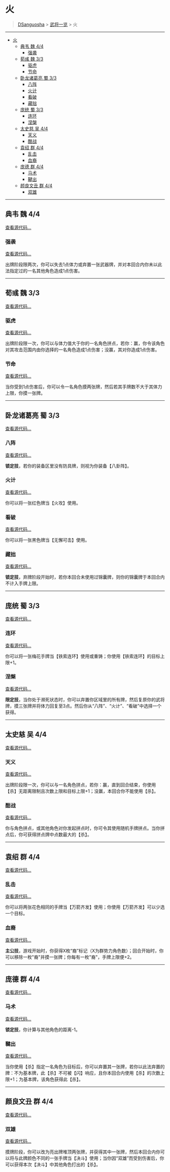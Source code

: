 # 火

> [DSanguosha](../index.md) > [武将一览](./characters_index.md) > 火

___

- [火](#火)
  - [典韦 魏 4/4](#典韦-魏-44)
    - [强袭](#强袭)
  - [荀彧 魏 3/3](#荀彧-魏-33)
    - [驱虎](#驱虎)
    - [节命](#节命)
  - [卧龙诸葛亮 蜀 3/3](#卧龙诸葛亮-蜀-33)
    - [八阵](#八阵)
    - [火计](#火计)
    - [看破](#看破)
    - [藏拙](#藏拙)
  - [庞统 蜀 3/3](#庞统-蜀-33)
    - [连环](#连环)
    - [涅槃](#涅槃)
  - [太史慈 吴 4/4](#太史慈-吴-44)
    - [天义](#天义)
    - [酣战](#酣战)
  - [袁绍 群 4/4](#袁绍-群-44)
    - [乱击](#乱击)
    - [血裔](#血裔)
  - [庞德 群 4/4](#庞德-群-44)
    - [马术](#马术)
    - [鞬出](#鞬出)
  - [颜良文丑 群 4/4](#颜良文丑-群-44)
    - [双雄](#双雄)

___

## 典韦 魏 4/4

[查看源代码...](../../../src/core/characters/fire/dianwei.ts)

### 强袭

[查看源代码...](../../../src/core/skills/characters/fire/qiangxi.ts)

出牌阶段限两次，你可以失去1点体力或弃置一张武器牌，并对本回合内你未以此法指定过的一名其他角色造成1点伤害。

___

## 荀彧 魏 3/3

[查看源代码...](../../../src/core/characters/fire/xunyu.ts)

### 驱虎

[查看源代码...](../../../src/core/skills/characters/fire/quhu.ts)

出牌阶段限一次，你可以与体力值大于你的一名角色拼点，若你：赢，你令该角色对其攻击范围内由你选择的一名角色造成1点伤害；没赢，其对你造成1点伤害。

### 节命

[查看源代码...](../../../src/core/skills/characters/fire/jieming.ts)

当你受到1点伤害后，你可以令一名角色摸两张牌，然后若其手牌数不大于其体力上限，你摸一张牌。

___

## 卧龙诸葛亮 蜀 3/3

[查看源代码...](../../../src/core/characters/fire/wolong.ts)

### 八阵

[查看源代码...](../../../src/core/skills/characters/fire/bazhen.ts)

<b>锁定技</b>，若你的装备区里没有防具牌，则视为你装备【八卦阵】。

### 火计

[查看源代码...](../../../src/core/skills/characters/fire/huoji.ts)

你可以将一张红色牌当【火攻】使用。

### 看破

[查看源代码...](../../../src/core/skills/characters/fire/kanpo.ts)

你可以将一张黑色牌当【无懈可击】使用。

### 藏拙

[查看源代码...](../../../src/core/skills/characters/fire/cangzhuo.ts)

<b>锁定技</b>，弃牌阶段开始时，若你本回合未使用过锦囊牌，则你的锦囊牌于本回合内不计入手牌上限。

___

## 庞统 蜀 3/3

[查看源代码...](../../../src/core/characters/fire/pangtong.ts)

### 连环

[查看源代码...](../../../src/core/skills/characters/fire/lianhuan.ts)

你可以将一张梅花手牌当【铁索连环】使用或重铸；你使用【铁索连环】的目标上限+1。

### 涅槃

[查看源代码...](../../../src/core/skills/characters/fire/niepan.ts)

<b>限定技</b>，当你处于濒死状态时，你可以弃置你区域里的所有牌，然后复原你的武将牌，摸三张牌并将体力回复至3点。然后你从“八阵”、“火计”、“看破”中选择一个获得。

___

## 太史慈 吴 4/4

[查看源代码...](../../../src/core/characters/fire/taishici.ts)

### 天义

[查看源代码...](../../../src/core/skills/characters/fire/tianyi.ts)

出牌阶段限一次，你可以与一名角色拼点，若你：赢，直到回合结束，你使用【杀】无距离限制且次数上限和目标上限+1；没赢，本回合你不能使用【杀】。

### 酣战

[查看源代码...](../../../src/core/skills/characters/fire/hanzhan.ts)

你与角色拼点，或其他角色对你发起拼点时，你可令其使用随机手牌拼点。当你拼点后，你可获得拼点牌中点数最大的【杀】。

___

## 袁绍 群 4/4

[查看源代码...](../../../src/core/characters/fire/yuanshao.ts)

### 乱击

[查看源代码...](../../../src/core/skills/characters/fire/luanji.ts)

你可以将两张花色相同的手牌当【万箭齐发】使用；你使用【万箭齐发】可以少选一个目标。

### 血裔

[查看源代码...](../../../src/core/skills/characters/fire/xueyi.ts)

<b>主公技</b>，游戏开始时，你获得X枚“裔”标记（X为群势力角色数）；回合开始时，你可以移除一枚"裔"并摸一张牌；你每有一枚"裔"，手牌上限便+2。

___

## 庞德 群 4/4

[查看源代码...](../../../src/core/characters/fire/pangde.ts)

### 马术

[查看源代码...](../../../src/core/skills/characters/fire/mashu.ts)

<b>锁定技</b>，你计算与其他角色的距离-1。

### 鞬出

[查看源代码...](../../../src/core/skills/characters/fire/jianchu.ts)

当你使用【杀】指定一名角色为目标后，你可以弃置其一张牌，若你以此法弃置的牌：不为基本牌，此【杀】不可被【闪】响应，且你本回合内使用【杀】的次数上限+1；为基本牌，该角色获得此【杀】。

___

## 颜良文丑 群 4/4

[查看源代码...](../../../src/core/characters/fire/yanliangwenchou.ts)

### 双雄

[查看源代码...](../../../src/core/skills/characters/fire/shuangxiong.ts)

摸牌阶段，你可以改为亮出牌堆顶两张牌，并获得其中一张牌，然后本回合内你可以将与此牌颜色不同的一张手牌当【决斗】使用；当你因“双雄”而受到伤害后，你可以获得本次【决斗】中其他角色打出的【杀】。

